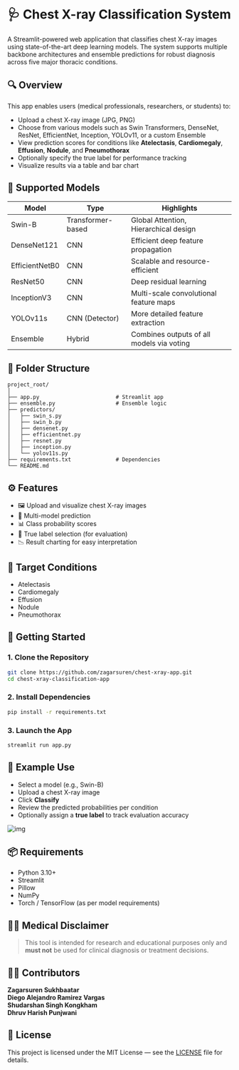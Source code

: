 # 🩺 Chest X-ray Classification System

A Streamlit-powered web application that classifies chest X-ray images using state-of-the-art deep learning models. The system supports multiple backbone architectures and ensemble predictions for robust diagnosis across five major thoracic conditions.

## 🔍 Overview

This app enables users (medical professionals, researchers, or students) to:

* Upload a chest X-ray image (JPG, PNG)
* Choose from various models such as Swin Transformers, DenseNet, ResNet, EfficientNet, Inception, YOLOv11, or a custom Ensemble
* View prediction scores for conditions like **Atelectasis**, **Cardiomegaly**, **Effusion**, **Nodule**, and **Pneumothorax**
* Optionally specify the true label for performance tracking
* Visualize results via a table and bar chart

## 🧠 Supported Models

| Model          | Type              | Highlights                                      |
| -------------- | ----------------- | ----------------------------------------------- |
| Swin-B         | Transformer-based | Global Attention, Hierarchical design |
| DenseNet121    | CNN               | Efficient deep feature propagation              |
| EfficientNetB0 | CNN               | Scalable and resource-efficient                 |
| ResNet50       | CNN               | Deep residual learning                          |
| InceptionV3    | CNN               | Multi-scale convolutional feature maps          |
| YOLOv11s       | CNN (Detector)    | More detailed feature extraction |
| Ensemble       | Hybrid            | Combines outputs of all models via voting       |

## 📁 Folder Structure

```
project_root/
│
├── app.py                        # Streamlit app
├── ensemble.py                   # Ensemble logic
├── predictors/
│   ├── swin_s.py
│   ├── swin_b.py
│   ├── densenet.py
│   ├── efficientnet.py
│   ├── resnet.py
│   ├── inception.py
│   └── yolov11s.py
├── requirements.txt              # Dependencies
└── README.md                     
```

## ⚙️ Features

* 🖼 Upload and visualize chest X-ray images
* 🤖 Multi-model prediction
* 📊 Class probability scores
* 🧪 True label selection (for evaluation)
* 📉 Result charting for easy interpretation

## 🏥 Target Conditions

* Atelectasis
* Cardiomegaly
* Effusion
* Nodule
* Pneumothorax

## 🚀 Getting Started

### 1. Clone the Repository

```bash
git clone https://github.com/zagarsuren/chest-xray-app.git
cd chest-xray-classification-app
```

### 2. Install Dependencies

```bash
pip install -r requirements.txt
```

### 3. Launch the App

```bash
streamlit run app.py
```

## 🧪 Example Use

* Select a model (e.g., Swin-B)
* Upload a chest X-ray image
* Click **Classify**
* Review the predicted probabilities per condition
* Optionally assign a **true label** to track evaluation accuracy

![img](/assets/ss1.png)

## 📦 Requirements

* Python 3.10+
* Streamlit
* Pillow
* NumPy
* Torch / TensorFlow (as per model requirements)

## 🧑‍⚕️ Medical Disclaimer

> This tool is intended for research and educational purposes only and **must not** be used for clinical diagnosis or treatment decisions.

## 🧑‍💻 Contributors
**Zagarsuren Sukhbaatar** <br>
**Diego Alejandro Ramirez Vargas**<br>
**Shudarshan Singh Kongkham**<br>
**Dhruv Harish Punjwani**

## 📝 License

This project is licensed under the MIT License — see the [LICENSE](LICENSE) file for details.
